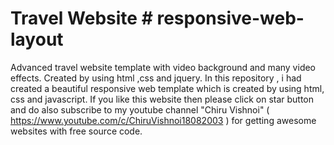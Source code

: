 # Travel Website # responsive-web-layout
Advanced travel website template with video background and many video effects. Created by using html ,css and jquery.
In this repository , i had created a beautiful responsive web template which is created by using html, css and javascript. If you like this website then please click on star button  and do also subscribe to my youtube channel "Chiru Vishnoi" ( https://www.youtube.com/c/ChiruVishnoi18082003 ) for getting awesome websites with free source code.
